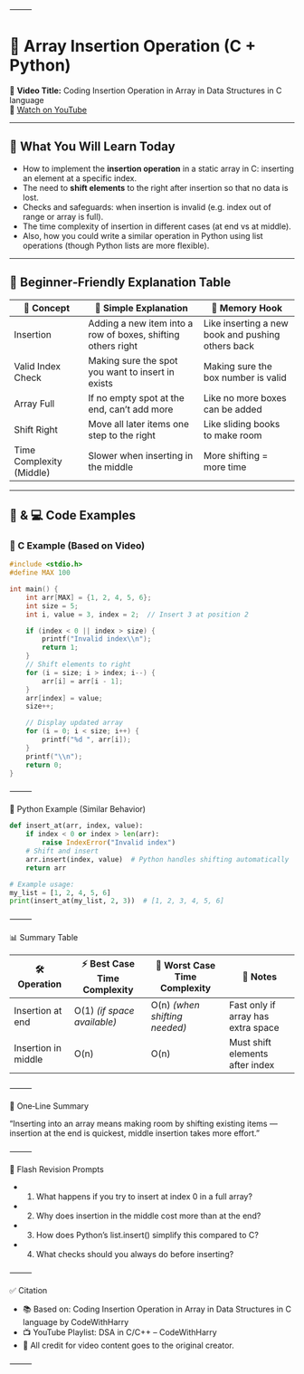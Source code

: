⸻

# 📘 Array Insertion Operation (C + Python)

🎥 **Video Title:** Coding Insertion Operation in Array in Data Structures in C language  
🔗 [Watch on YouTube](https://www.youtube.com/watch?v=o9WevKSnHL4&list=PLu0W_9lII9ahIappRPN0MCAgtOu3lQjQi&index=10)  

---

## 📌 What You Will Learn Today

- How to implement the **insertion operation** in a static array in C: inserting an element at a specific index.  
- The need to **shift elements** to the right after insertion so that no data is lost.  
- Checks and safeguards: when insertion is invalid (e.g. index out of range or array is full).  
- The time complexity of insertion in different cases (at end vs at middle).  
- Also, how you could write a similar operation in Python using list operations (though Python lists are more flexible).

---

## 🧒 Beginner‑Friendly Explanation Table

| 📌 Concept           | 👶 Simple Explanation                                           | 🧠 Memory Hook                        |
|----------------------|-------------------------------------------------------------------|----------------------------------------|
| Insertion            | Adding a new item into a row of boxes, shifting others right       | Like inserting a new book and pushing others back |
| Valid Index Check    | Making sure the spot you want to insert in exists                 | Making sure the box number is valid   |
| Array Full           | If no empty spot at the end, can’t add more                       | Like no more boxes can be added        |
| Shift Right          | Move all later items one step to the right                        | Like sliding books to make room        |
| Time Complexity (Middle) | Slower when inserting in the middle                 | More shifting = more time              |

---

## 🐍 & 💻 Code Examples

### 🔎 C Example (Based on Video)

```c
#include <stdio.h>
#define MAX 100

int main() {
    int arr[MAX] = {1, 2, 4, 5, 6};  
    int size = 5;
    int i, value = 3, index = 2;  // Insert 3 at position 2

    if (index < 0 || index > size) {
        printf("Invalid index\\n");
        return 1;
    }
    // Shift elements to right
    for (i = size; i > index; i--) {
        arr[i] = arr[i - 1];
    }
    arr[index] = value;
    size++;

    // Display updated array
    for (i = 0; i < size; i++) {
        printf("%d ", arr[i]);
    }
    printf("\\n");
    return 0;
}

```
⸻

🐍 Python Example (Similar Behavior)

```python
def insert_at(arr, index, value):
    if index < 0 or index > len(arr):
        raise IndexError("Invalid index")
    # Shift and insert
    arr.insert(index, value)  # Python handles shifting automatically
    return arr

# Example usage:
my_list = [1, 2, 4, 5, 6]
print(insert_at(my_list, 2, 3))  # [1, 2, 3, 4, 5, 6]
```

⸻

📊 Summary Table

| 🛠 Operation           | ⚡ Best Case Time Complexity    | 🐢 Worst Case Time Complexity   | 🧠 Notes                            |
|------------------------|-------------------------------|---------------------------------|-------------------------------------|
| Insertion at end       | O(1) *(if space available)*   | O(n) *(when shifting needed)*   | Fast only if array has extra space |
| Insertion in middle    | O(n)                          | O(n)                            | Must shift elements after index     |

⸻

💬 One‑Line Summary

“Inserting into an array means making room by shifting existing items — insertion at the end is quickest, middle insertion takes more effort.”

⸻

🔁 Flash Revision Prompts
-	1.	What happens if you try to insert at index 0 in a full array?
-	2.	Why does insertion in the middle cost more than at the end?
-	3.	How does Python’s list.insert() simplify this compared to C?
-	4.	What checks should you always do before inserting?

⸻

✅ Citation

- 📚 Based on: Coding Insertion Operation in Array in Data Structures in C language by CodeWithHarry
- 📺 YouTube Playlist: DSA in C/C++ – CodeWithHarry
- 🧠 All credit for video content goes to the original creator.

⸻
